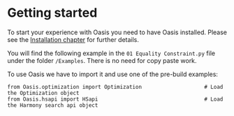 # Getting started

To start your experience with Oasis you need to have Oasis installed. Please see the [Installation chapter](Installation.md) for further details.

You will find the following example in the `01 Equality Constraint.py` file under the folder `/Examples`. There is no need for copy paste work.

To use Oasis we have to import it and use one of the pre-build examples:

	from Oasis.optimization import Optimization                    # Load the Optimization object
	from Oasis.hsapi import HSapi                                  # Load the Harmony search api object